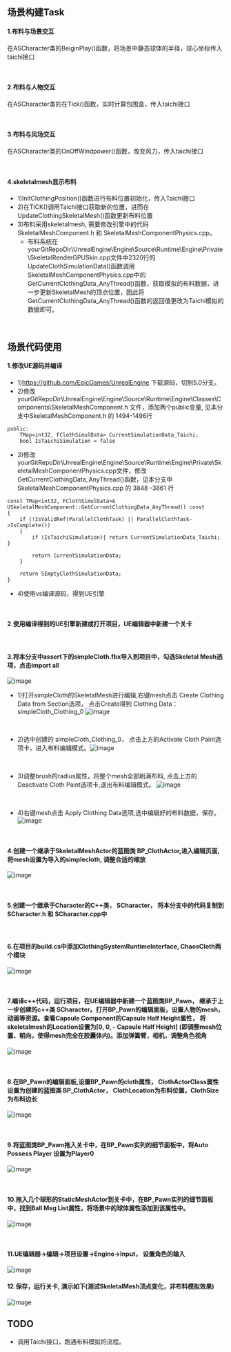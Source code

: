 ## 场景构建Task
#### 1.布料与场景交互
在ASCharacter类的BeiginPlay()函数，将场景中静态球体的半径，球心坐标传入taichi接口

<br/>

#### 2.布料与人物交互
在ASCharacter类的在Tick()函数，实时计算包围盒，传入taichi接口

<br/>

#### 3.布料与风场交互
在ASCharacter类的OnOffWindpower()函数，改变风力，传入taichi接口

<BR>

#### 4.skeletalmesh显示布料
- 1)InitClothingPosition()函数进行布料位置初始化，传入Taichi接口
- 2)在TICK()调用Taichi接口获取新的位置，进而在UpdateClothingSkeletalMesh()函数更新布料位置
- 3)布料采用skeletalmesh, 需要修改引擎中的代码 SkeletalMeshComponent.h 和 SkeletalMeshComponentPhysics.cpp。
	- 布料系统在yourGitRepoDir\UnrealEngine\Engine\Source\Runtime\Engine\Private\SkeletalRenderGPUSkin.cpp文件中2320行的UpdateClothSimulationData()函数调用 SkeletalMeshComponentPhysics.cpp中的GetCurrentClothingData_AnyThread()函数，获取模拟的布料数据，进一步更新SkeletalMesh的顶点位置，因此将GetCurrentClothingData_AnyThread()函数的返回值更改为Taichi模拟的数据即可。

<BR>

## 场景代码使用
#### 1.修改UE源码并编译
- 1)https://github.com/EpicGames/UnrealEngine 下载源码，切到5.0分支。
- 2)修改yourGitRepoDir\UnrealEngine\Engine\Source\Runtime\Engine\Classes\Components\SkeletalMeshComponent.h 文件，添加两个public变量, 见本分支中SkeletalMeshComponent.h 的 1494-1496行
```
public:
	TMap<int32, FClothSimulData> CurrentSimulationData_Taichi;
	bool IsTaichiSimulation = false
```

- 3)修改
yourGitRepoDir\UnrealEngine\Engine\Source\Runtime\Engine\Private\SkeletalMeshComponentPhysics.cpp文件，修改 GetCurrentClothingData_AnyThread()函数，见本分支中SkeletalMeshComponentPhysics.cpp 的 3848 -3861 行
```
const TMap<int32, FClothSimulData>& USkeletalMeshComponent::GetCurrentClothingData_AnyThread() const
{
	if (!IsValidRef(ParallelClothTask) || ParallelClothTask->IsComplete())
	{
		if (IsTaichiSimulation){ return CurrentSimulationData_Taichi; }
		
		return CurrentSimulationData;
	}

	return SEmptyClothSimulationData;
}
```
- 4)使用vs编译源码，得到UE引擎
<br/>

#### 2.使用编译得到的UE引擎新建或打开项目，UE编辑器中新建一个关卡

<br/>

#### 3.将本分支中assert下的simpleCloth.fbx导入到项目中，勾选Skeletal Mesh选项，点击import all
![image](SceneBuild/img/import.png)

- 1)打开simpleCloth的SkeletalMesh进行编辑,右键mesh点击 Create Clothing Data from Section选项， 点击Create得到 Clothing Data： simpleCloth_Clothing_0
![image](SceneBuild/img/createClothData.png)

<br>

- 2)选中创建的 simpleCloth_Clothing_0， 点击上方的Activate Cloth Paint选项卡，进入布料编辑模式。![image](SceneBuild/img/ActiveCloth.png)

<br>

- 3)调整brush的radius属性，将整个mesh全部刷满布料, 点击上方的Deactivate Cloth Paint选项卡,退出布料编辑模式。
 ![image](SceneBuild/img/brushCloth.png)

 <br>

 - 4)右键mesh点击 Apply Clothing Data选项,选中编辑好的布料数据，保存。
 ![image](SceneBuild/img/applyCloth.png)

<br/>

#### 4.创建一个继承于SkeletalMeshActor的蓝图类 BP_ClothActor,进入编辑页面,将mesh设置为导入的simplecloth, 调整合适的缩放
 ![image](SceneBuild/img/setMesh.png)

<br/>

#### 5.创建一个继承于Character的C++类， SCharacter， 将本分支中的代码复制到SCharacter.h 和 SCharacter.cpp中
<br/>

#### 6.在项目的build.cs中添加ClothingSystemRuntimeInterface, ChaosCloth两个模块
 ![image](SceneBuild/img/buildcs.png)

<br/>

#### 7.编译c++代码，运行项目，在UE编辑器中新建一个蓝图类BP_Pawn， 继承于上一步创建的c++类 SCharacter。打开BP_Pawn的编辑面板，设置人物的mesh，动画等资源。查看Capsule Component的Capsule Half Height属性， 将skeletalmesh的Location设置为[0, 0, - Capsule Half Height] (即调整mesh位置、朝向，使得mesh完全在胶囊体内)。添加弹簧臂，相机，调整角色视角
![image](SceneBuild/img/BP_Pawn.png)

<br/>


#### 8.在BP_Pawn的编辑面板,设置BP_Pawn的cloth属性， ClothActorClass属性设置为创建的蓝图类 BP_ClothActor， ClothLocation为布料位置，ClothSize为布料边长
![image](SceneBuild/img/setCloth.png)

<br>

#### 9.将蓝图类BP_Pawn拖入关卡中，在BP_Pawn实列的细节面板中，将Auto Possess Player 设置为Player0
![image](SceneBuild/img/setplayer.png)

<br/>

#### 10.拖入几个球形的StaticMeshActor到关卡中，在BP_Pawn实列的细节面板中，找到Ball Msg List属性，将场景中的球体属性添加到该属性中。
![image](SceneBuild/img/setsceneball.png)

<br/>

#### 11.UE编辑器->编辑->项目设置->Engine->Input， 设置角色的输入
![image](SceneBuild/img/Input.png)
<br/>


#### 12.保存，运行关卡, 演示如下(测试SkeletalMesh顶点变化，非布料模拟效果)
![image](https://github.com/XiaoyuXiao1998/UnrealTaichiIntegration/blob/feature-scenebuild/SceneBuild/img/testCloth.gif)

## TODO
- 调用Taichi接口，跑通布料模拟的流程。